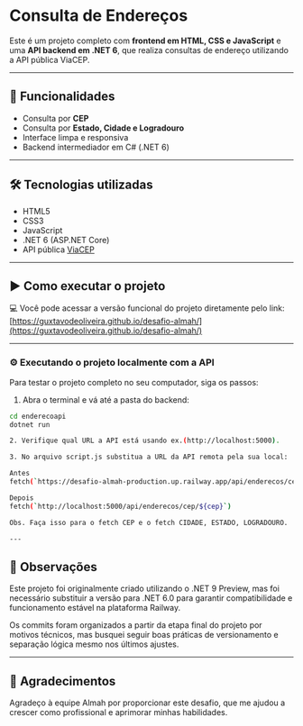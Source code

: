 # Consulta de Endereços

Este é um projeto completo com **frontend em HTML, CSS e JavaScript** e uma **API backend em .NET 6**, que realiza consultas de endereço utilizando a API pública ViaCEP.

---

## 🚀 Funcionalidades

- Consulta por **CEP**
- Consulta por **Estado, Cidade e Logradouro**
- Interface limpa e responsiva
- Backend intermediador em C# (.NET 6)

---

## 🛠️ Tecnologias utilizadas

- HTML5
- CSS3
- JavaScript
- .NET 6 (ASP.NET Core)
- API pública [ViaCEP](https://viacep.com.br)

---

## ▶️ Como executar o projeto

💻 Você pode acessar a versão funcional do projeto diretamente pelo link:  
[https://guxtavodeoliveira.github.io/desafio-almah/](https://guxtavodeoliveira.github.io/desafio-almah/)

---

### ⚙️ Executando o projeto localmente com a API

Para testar o projeto completo no seu computador, siga os passos:

1. Abra o terminal e vá até a pasta do backend:

```bash
cd enderecoapi
dotnet run

2. Verifique qual URL a API está usando ex.(http://localhost:5000).

3. No arquivo script.js substitua a URL da API remota pela sua local:

Antes
fetch(`https://desafio-almah-production.up.railway.app/api/enderecos/cep/${cep}`)

Depois
fetch(`http://localhost:5000/api/enderecos/cep/${cep}`)

Obs. Faça isso para o fetch CEP e o fetch CIDADE, ESTADO, LOGRADOURO.

---
```

## 📝 Observações

Este projeto foi originalmente criado utilizando o .NET 9 Preview, mas foi necessário substituir a versão para .NET 6.0 para garantir compatibilidade e funcionamento estável na plataforma Railway.

Os commits foram organizados a partir da etapa final do projeto por motivos técnicos, mas busquei seguir boas práticas de versionamento e separação lógica mesmo nos últimos ajustes.

---

## 🙏 Agradecimentos

Agradeço à equipe Almah por proporcionar este desafio, que me ajudou a crescer como profissional e aprimorar minhas habilidades.
